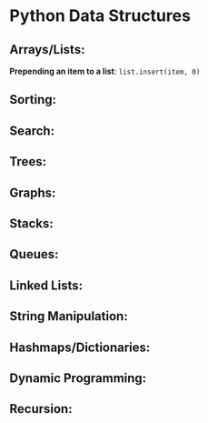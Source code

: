 # Python Data Structures

## Arrays/Lists:

**Prepending an item to a list**: ```list.insert(item, 0)``` 

## Sorting:

## Search:

## Trees:

## Graphs:

## Stacks:

## Queues:

## Linked Lists:

## String Manipulation:

## Hashmaps/Dictionaries:

## Dynamic Programming:

## Recursion:

